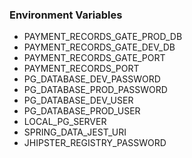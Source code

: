### Environment Variables
 - PAYMENT_RECORDS_GATE_PROD_DB
 - PAYMENT_RECORDS_GATE_DEV_DB
 - PAYMENT_RECORDS_GATE_PORT
 - PAYMENT_RECORDS_PORT
 - PG_DATABASE_DEV_PASSWORD
 - PG_DATABASE_PROD_PASSWORD
 - PG_DATABASE_DEV_USER
 - PG_DATABASE_PROD_USER
 - LOCAL_PG_SERVER
 - SPRING_DATA_JEST_URI
 - JHIPSTER_REGISTRY_PASSWORD